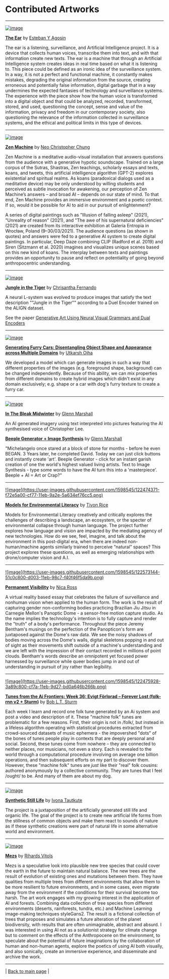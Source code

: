 # Contributed Artworks

---

<a href="http://www.estebanagosin.cl/eng/the_ear.html">![image](https://user-images.githubusercontent.com/1598545/122474335-ebdb2e80-cf77-11eb-9a64-44bb5ea082bb.png)</a>

[__The Ear__](http://www.estebanagosin.cl/eng/the_ear.html) by [Esteban Y Agosin](http://www.estebanagosin.cl/eng/)

The ear is a listening, surveillance, and Artificial Intelligence project. It is a device that collects human voices, 
transcribe them into text, and with that information create new texts. The ear is a machine that through an Artificial
Intelligence system creates ideas in real time based on what it is listening to. This piece could be defined as an 
ironic idea of the surveillance system. In a way, it is not a perfect and functional machine, it constantly makes 
mistakes, degrading the original information from the source, creating erroneous and potentially false information,
digital garbage that in a way undermines the expected fantasies of technology and surveillance systems. The experience
with the piece show how the human voice is transformed into a digital object and that could be analyzed, recorded, 
transformed, stored, and used, questioning the concept, sense and value of the information, privacy and freedom in
our contemporary society, also questioning the relevance of the information collected in surveillance systems, and
the ethical and political limits in this type of devices.

---

<a href="https://ncchung.com/zenmachine-gallery">![image](https://user-images.githubusercontent.com/1598545/122476695-7bcea780-cf7b-11eb-8b58-a75420079d03.png)</a>

[__Zen Machine__](https://ncchung.com/zenmachine-gallery) by [Neo Christopher Chung](https://cbml.science/)

Zen Machine is a meditative audio-visual installation that answers questions from the audience with a generative hypotic soundscape. Trained on a large corpus of the Sutras, Shastras, Zen teachings, scholarly essays and texts, koans, and tweets, this artificial intelligence algorithm (GPT-2) explores existential and spiritual realms. As koans (paradoxical dialogs used as a meditative device) may be only understood by willing students and perceived as subtle invocation for awakening, our perception of Zen Machine’s answers – and broad AI – depends on our state of mind. To that end, Zen Machine provides an immersive environment and a poetic context. If so, would it be possible for AI to aid in our pursuit of enlightenment?

A series of digital paintings such as "Illusion of falling asleep" (2021), "Unreality of reason" (2021), and "The awe of his supernatural deficiencies" (2021) are created from its interactive exhibition at Galeria Entropia in Wrocław, Poland (9–30/03/2021). The audience questions (as shown in quotes) and answers were fed to a generative AI system to create digital paintings. In particular, Deep Daze combining CLIP (Radford et al. 2019) and Siren (Sitzmann et al. 2020) imagines and visualizes unique scenes based on this new kind of koans. The interplay between texts and paintings provides an opportunity to pause and reflect on potentiality of going beyond anthropocentric understanding.

---

<a href="https://www.chrisantha.co.uk/post/jungle-in-the-tiger">![image](https://user-images.githubusercontent.com/1598545/122477192-33fc5000-cf7c-11eb-97a5-ffefbbd3b7bd.png)</a>

[__Jungle in the Tiger__](https://www.chrisantha.co.uk/post/jungle-in-the-tiger) by [Chrisantha Fernando](https://www.chrisantha.co.uk/)

A neural L-system was evolved to produce images that satisfy the text description ""Jungle in the Tiger"" according to
a Duel Encoder trained on the ALIGN dataset. 

See the paper [Generative Art Using Neural Visual Grammars and Dual Encoders](https://arxiv.org/abs/2105.00162)

---

<a href="https://utkarshojha.github.io/inter-domain-gan/">![image](https://user-images.githubusercontent.com/1598545/122570708-da8a3480-d000-11eb-9d66-3e414b61b528.png)
</a>

[__Generating Furry Cars: Disentangling Object Shape and Appearance across Multiple Domains__](https://utkarshojha.github.io/inter-domain-gan/) by [Utkarsh Ojha](https://utkarshojha.github.io/)

We developed a model which can generate images in such a way that different properties of the images (e.g. foreground
shape, background) can be changed independently. Because of this ability, we can mix properties from different domains
to create hybrid images which didn't exist in any domain exclusively; e.g. shape or a car with dog's furry texture to
create a furry car.

---

<a href="https://youtu.be/05pIId167B8">![image](https://user-images.githubusercontent.com/1598545/122476223-acfaa800-cf7a-11eb-99f7-493312473dbf.png)</a>

[__In The Bleak Midwinter__](https://youtu.be/05pIId167B8) by [Glenn Marshall](https://www.youtube.com/c/GlennMarshallNeuralArt)

An AI generated imagery using text interpreted into pictures featuring the AI synthesised voice of Christopher Lee.

[__Beeple Generator + Image Synthesis__](https://youtu.be/Aest8DgRkMs) by [Glenn Marshall](https://www.youtube.com/c/GlennMarshallNeuralArt)

"Michelangelo once stared at a block of stone for months - before he even BEGAN. 3 Years later, he completed David. Today we can just click buttons and instantly create 'art'. Beeple Generator - click for an instant garish creation of one the world's highest valued living artists. Text to Image Synthesis - type some words to have the AI turn this into a 'masterpiece'. Beeple + AI = Art or Crap?"

---

<a href="https://www.tivonrice.com/models.html">
![image](https://user-images.githubusercontent.com/1598545/122474371-f72e5a00-cf77-11eb-9a2e-5a634ef76cc5.png)</a>

[__Models for Environmental Literacy__](https://www.tivonrice.com/models.html) by [Tivon Rice](https://www.tivonrice.com)

Models for Environmental Literacy creatively and critically explores the challenges of describing a landscape, an 
ecosystem, or the specter of environmental collapse through human language. The project further explores how language
and vision are impacted by the mediating agency of new technologies. How do we see, feel, imagine, and talk about the
environment in this post-digital era, when there are indeed non-human/machine agents similarly trained to perceive
“natural” spaces? This project explores these questions, as well as emerging relationships with drone/computer vision
and A.I.

---
<a href="https://youtu.be/bazCs9Kyyt4">
![image](https://user-images.githubusercontent.com/1598545/122573144-51c0c800-d003-11eb-98c7-f40f46f5da9b.png)</a>

[__Permanent Visibility__](https://youtu.be/bazCs9Kyyt4) by [Nica Ross](https://nicaross.com/)

A virtual reality based essay that celebrates the failure of surveillance and nonhuman vision when applied to the human
form. The work is the result of capturing gender non-conforming bodies practicing Brazilian Jiu Jitsu in Carnegie 
Mellon's Panoptic Dome - a sensor-free motion capture studio. As the name implies the technology's intention is to 
fully capture and render the "truth" of a body's performance. Throughout the piece Jeremy Bentham's musings on the
perfection of the Panopticon's form are juxtaposed against the Dome's raw data. We see the noisy shadows of bodies
moving across the Dome's walls, digital skeletons popping in and out of sight as their movements shift outside of a
machine's understanding and we are left with the impression of their contact recorded in millions of point clouds. 
Bentham's words describe an omnipotent yet focused power harnessed by surveillance while queer bodies jump in and 
out of understanding in pursuit of joy rather than legibility.

---

<a href="https://tunesfromtheaifrontiers.wordpress.com/2021/06/01/week-36-evigt-forlorad-forever-lost-folk-rnn-v2-sturm/">
![image](https://user-images.githubusercontent.com/1598545/122475928-3a89c800-cf7a-11eb-9d27-bd0a646b266b.png)</a>

[__Tunes from the Ai Frontiers: Week 36: Evigt Förlorad – Forever Lost (folk-rnn v2 + Sturm)__](https://tunesfromtheaifrontiers.wordpress.com/2021/06/01/week-36-evigt-forlorad-forever-lost-folk-rnn-v2-sturm/) by [Bob L.T. Sturm](https://www.kth.se/profile/bobs)

Each week I learn and record one folk tune generated by an Ai system and post a video and description of it. These "machine folk" tunes are problematic for a few reasons. First, their origin is not in /folk/, but instead in a lifeless algorithm operating with statistical procedures extracted from crowd-sourced datasets of music ephemera - the impovershed "dots" of the bones of tunes people play in contexts that are deeply personal and social. Second, these tunes come from nowhere – they are connected to neither places, nor musicians, not even a story. Each is revealed to the world through a computational procedure involving on average one billion operations, and then subsequent efforts on my part to discover them. However, these "machine folk" tunes are _just_ like their "real" folk cousins: authored anonymously by a collective community. They are tunes that I feel /ought/ to be. And many of them are about my dog.

---

<a href="https://ivonatau.com/synthetic-still-life">![image](https://user-images.githubusercontent.com/1598545/122476928-d49e4000-cf7b-11eb-9817-3f7f468d8a02.png)</a>

[__Synthetic Still Life__](https://ivonatau.com/synthetic-still-life) by [Ivona Tautkute](https://ivonatau.com/ai-art)

The project is a juxtaposition of the artificially generated still life and organic life. The goal of the project is to create new artificial life forms from the stillness of common objects and make them react to sounds of nature as if these synthetic creations were part of natural life in some alternative world and environment.

---

<a href="http://mezs.ai">![image](https://user-images.githubusercontent.com/1598545/122475800-0910fc80-cf7a-11eb-9d94-0304a937f18d.png)</a>

[__Mezs__](http://mezs.ai) by [Rihards Vitols](http://www.vitols.xyz/)

Mezs is a speculative look into plausible new tree species that could cover the earth in the future to maintain natural balance. The new trees are the result of evolution of existing ones and mutations between them. They have qualities from multiple trees from different environments that allow them to be more resilient to future environments, and in some cases, even migrate away from the environment if the conditions for their survival  become too harsh.
The art work engages with my growing interest in the application of AI and forests. Combining data collection of tree species from different environments (deserts, rainforests, tundra, etc.) and Machine Learning image-making techniques styleGans2. The result is a fictional collection of trees that proposes and simulates a future alteration of the planet biodiversity, with results that are often unimaginable, abstract and absurd. I was interested in using  AI not as a solutionist strategy for climate change but to comment on the effects of the Anthropocene on the environment, to speculate about the potential of future imaginations by the collaboration of human and non-human agents, explore the poetics of using AI both visually, and also sonically, create an immersive experience, and disseminate and archive the work.

---

| [Back to main page](http://cmmc-cvpr21.com/) |
